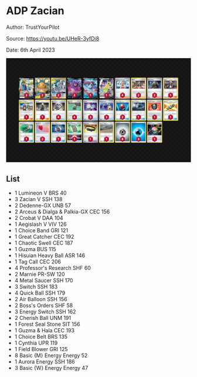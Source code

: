 # ADP Zacian

Author: TrustYourPilot

Source: <https://youtu.be/UHeR-3yfDi8>

Date: 6th April 2023

![decklist](../../images/SVI/ADP%20Zacian/3-%20ADP%20Zacian.png)

## List

* 1 Lumineon V BRS 40
* 3 Zacian V SSH 138
* 2 Dedenne-GX UNB 57
* 2 Arceus & Dialga & Palkia-GX CEC 156
* 2 Crobat V DAA 104
* 1 Aegislash V VIV 126
* 1 Choice Band GRI 121
* 1 Great Catcher CEC 192
* 1 Chaotic Swell CEC 187
* 1 Guzma BUS 115
* 1 Hisuian Heavy Ball ASR 146
* 1 Tag Call CEC 206
* 4 Professor's Research SHF 60
* 2 Marnie PR-SW 120
* 4 Metal Saucer SSH 170
* 3 Switch SSH 183
* 4 Quick Ball SSH 179
* 2 Air Balloon SSH 156
* 2 Boss's Orders SHF 58
* 3 Energy Switch SSH 162
* 2 Cherish Ball UNM 191
* 1 Forest Seal Stone SIT 156
* 1 Guzma & Hala CEC 193
* 1 Choice Belt BRS 135
* 1 Cynthia UPR 119
* 1 Field Blower GRI 125
* 8 Basic {M} Energy Energy 52
* 1 Aurora Energy SSH 186
* 3 Basic {W} Energy Energy 47
